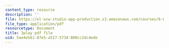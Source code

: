 ```yaml
---
content_type: resource
description: ''
file: https://ol-ocw-studio-app-production.s3.amazonaws.com/courses/6-004-computation-structures-spring-2017/5ae4e56187e5a517573d800cc2dc4ede_6mS1BHgm4u8.pdf
file_type: application/pdf
resourcetype: Document
title: 3play pdf file
uid: 5ae4e561-87e5-a517-573d-800cc2dc4ede
---
```

